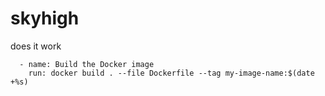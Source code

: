 # skyhigh

does it work


      - name: Build the Docker image
        run: docker build . --file Dockerfile --tag my-image-name:$(date +%s)